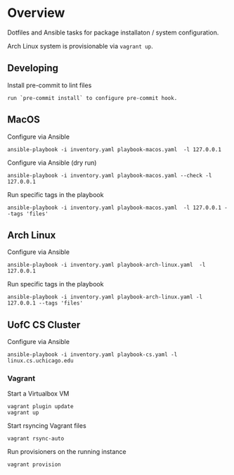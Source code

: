 # Overview

Dotfiles and Ansible tasks for package installaton / system configuration.

Arch Linux system is provisionable via `vagrant up`.

## Developing

Install pre-commit to lint files

    run `pre-commit install` to configure pre-commit hook.

## MacOS

Configure via Ansible

    ansible-playbook -i inventory.yaml playbook-macos.yaml  -l 127.0.0.1

Configure via Ansible (dry run)

    ansible-playbook -i inventory.yaml playbook-macos.yaml --check -l 127.0.0.1

Run specific tags in the playbook

    ansible-playbook -i inventory.yaml playbook-macos.yaml  -l 127.0.0.1 --tags 'files'

## Arch Linux

Configure via Ansible

    ansible-playbook -i inventory.yaml playbook-arch-linux.yaml  -l 127.0.0.1

Run specific tags in the playbook

    ansible-playbook -i inventory.yaml playbook-arch-linux.yaml -l 127.0.0.1 --tags 'files'

## UofC CS Cluster

Configure via Ansible

    ansible-playbook -i inventory.yaml playbook-cs.yaml -l linux.cs.uchicago.edu

### Vagrant

Start a Virtualbox VM

    vagrant plugin update
    vagrant up

Start rsyncing Vagrant files

    vagrant rsync-auto

Run provisioners on the running instance

    vagrant provision
